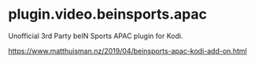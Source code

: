 # plugin.video.beinsports.apac

Unofficial 3rd Party beIN Sports APAC plugin for Kodi.

https://www.matthuisman.nz/2019/04/beinsports-apac-kodi-add-on.html

